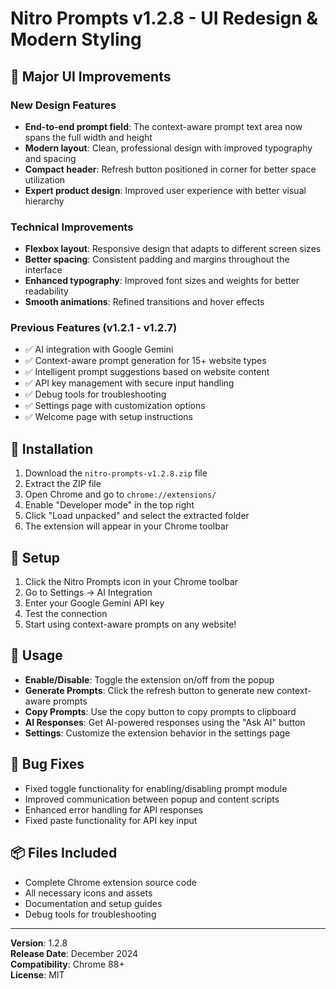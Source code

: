# Nitro Prompts v1.2.8 - UI Redesign & Modern Styling

## 🎨 Major UI Improvements

### New Design Features
- **End-to-end prompt field**: The context-aware prompt text area now spans the full width and height
- **Modern layout**: Clean, professional design with improved typography and spacing
- **Compact header**: Refresh button positioned in corner for better space utilization
- **Expert product design**: Improved user experience with better visual hierarchy

### Technical Improvements
- **Flexbox layout**: Responsive design that adapts to different screen sizes
- **Better spacing**: Consistent padding and margins throughout the interface
- **Enhanced typography**: Improved font sizes and weights for better readability
- **Smooth animations**: Refined transitions and hover effects

### Previous Features (v1.2.1 - v1.2.7)
- ✅ AI integration with Google Gemini
- ✅ Context-aware prompt generation for 15+ website types
- ✅ Intelligent prompt suggestions based on website content
- ✅ API key management with secure input handling
- ✅ Debug tools for troubleshooting
- ✅ Settings page with customization options
- ✅ Welcome page with setup instructions

## 🚀 Installation

1. Download the `nitro-prompts-v1.2.8.zip` file
2. Extract the ZIP file
3. Open Chrome and go to `chrome://extensions/`
4. Enable "Developer mode" in the top right
5. Click "Load unpacked" and select the extracted folder
6. The extension will appear in your Chrome toolbar

## 🔧 Setup

1. Click the Nitro Prompts icon in your Chrome toolbar
2. Go to Settings → AI Integration
3. Enter your Google Gemini API key
4. Test the connection
5. Start using context-aware prompts on any website!

## 📝 Usage

- **Enable/Disable**: Toggle the extension on/off from the popup
- **Generate Prompts**: Click the refresh button to generate new context-aware prompts
- **Copy Prompts**: Use the copy button to copy prompts to clipboard
- **AI Responses**: Get AI-powered responses using the "Ask AI" button
- **Settings**: Customize the extension behavior in the settings page

## 🐛 Bug Fixes

- Fixed toggle functionality for enabling/disabling prompt module
- Improved communication between popup and content scripts
- Enhanced error handling for API responses
- Fixed paste functionality for API key input

## 📦 Files Included

- Complete Chrome extension source code
- All necessary icons and assets
- Documentation and setup guides
- Debug tools for troubleshooting

---

**Version**: 1.2.8  
**Release Date**: December 2024  
**Compatibility**: Chrome 88+  
**License**: MIT 